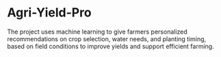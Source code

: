 # Agri-Yield-Pro
The project uses machine learning to give farmers personalized recommendations on crop selection, water needs, and planting timing, based on field conditions to improve yields and support efficient farming. 
